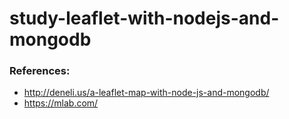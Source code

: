 # study-leaflet-with-nodejs-and-mongodb


### References:
- http://deneli.us/a-leaflet-map-with-node-js-and-mongodb/
- https://mlab.com/
